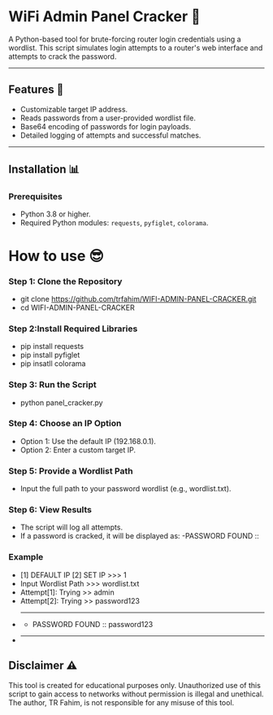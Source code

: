 # WiFi Admin Panel Cracker 🛜

A Python-based tool for brute-forcing router login credentials using a wordlist. This script simulates login attempts to a router's web interface and attempts to crack the password.

---

## Features 🤖
- Customizable target IP address.
- Reads passwords from a user-provided wordlist file.
- Base64 encoding of passwords for login payloads.
- Detailed logging of attempts and successful matches.

---

## Installation 📊

### Prerequisites
- Python 3.8 or higher.
- Required Python modules: `requests`, `pyfiglet`, `colorama`.

# How to use 😎
### Step 1: Clone the Repository
- git clone https://github.com/trfahim/WIFI-ADMIN-PANEL-CRACKER.git
- cd WIFI-ADMIN-PANEL-CRACKER
### Step 2:Install Required Libraries
- pip install requests
- pip install pyfiglet
- pip insatll colorama
### Step 3: Run the Script
- python panel_cracker.py
### Step 4: Choose an IP Option
- Option 1: Use the default IP (192.168.0.1).
- Option 2: Enter a custom target IP.
### Step 5: Provide a Wordlist Path
- Input the full path to your password wordlist (e.g., wordlist.txt).
### Step 6: View Results
- The script will log all attempts.
- If a password is cracked, it will be displayed as:
-PASSWORD FOUND :: <password>
### Example
- [1] DEFAULT IP [2] SET IP >>> 1
- Input Wordlist Path >>> wordlist.txt
- Attempt[1]: Trying >> admin
- Attempt[2]: Trying >> password123
- ******************************
  - PASSWORD FOUND :: password123
- ******************************


## Disclaimer ⚠️
 This tool is created for educational purposes only. Unauthorized use of this script to gain access to networks without permission is illegal and unethical. The author, TR Fahim, is not responsible for any misuse of this tool.

